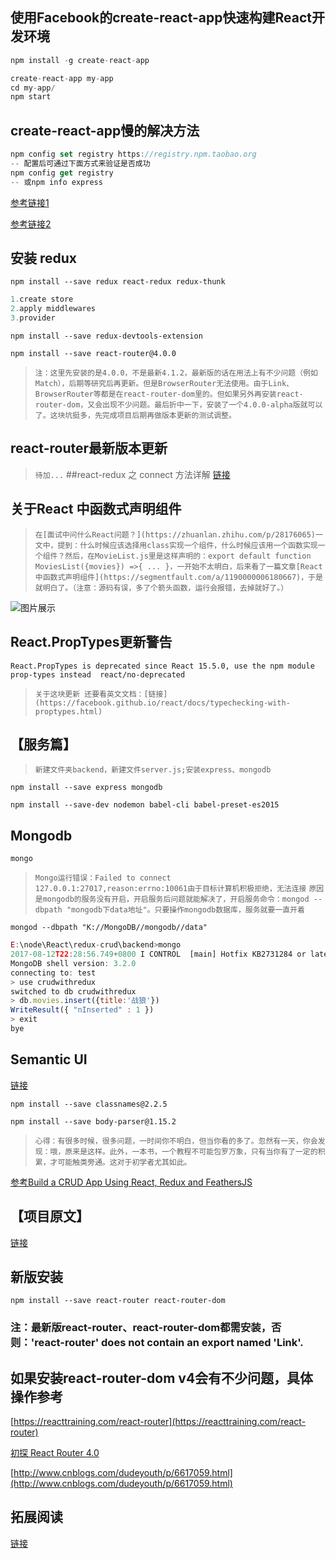 ## 使用Facebook的create-react-app快速构建React开发环境
```javascript
npm install -g create-react-app

create-react-app my-app
cd my-app/
npm start
```
## create-react-app慢的解决方法
```javascript
npm config set registry https://registry.npm.taobao.org
-- 配置后可通过下面方式来验证是否成功
npm config get registry
-- 或npm info express
```
[参考链接1](http://blog.csdn.net/eagyne/article/details/53780653)

[参考链接2](https://segmentfault.com/a/1190000006055973)

## 安装 redux
`npm install --save redux react-redux redux-thunk`
```javascript
1.create store
2.apply middlewares
3.provider
```
`npm install --save redux-devtools-extension`

`npm install --save react-router@4.0.0`
>`注：这里先安装的是4.0.0，不是最新4.1.2，最新版的话在用法上有不少问题（例如 Match），后期等研究后再更新。但是BrowserRouter无法使用。由于Link、BrowserRouter等都是在react-router-dom里的。但如果另外再安装react-router-dom，又会出现不少问题。最后折中一下，安装了一个4.0.0-alpha版就可以了。这块坑挺多，先完成项目后期再做版本更新的测试调整。`
## react-router最新版本更新
>`待加...`
##react-redux 之 connect 方法详解
[链接](https://yq.aliyun.com/articles/59428)
## 关于React 中函数式声明组件
>`在[面试中问什么React问题？](https://zhuanlan.zhihu.com/p/28176065)一文中，提到：什么时候应该选择用class实现一个组件，什么时候应该用一个函数实现一个组件？然后，在MovieList.js里是这样声明的：export default function MoviesList({movies}) =>{ ... }，一开始不太明白，后来看了一篇文章[React中函数式声明组件](https://segmentfault.com/a/1190000006180667)，于是就明白了。（注意：源码有误，多了个箭头函数，运行会报错，去掉就好了。）`

![图片展示](https://sfault-image.b0.upaiyun.com/127/723/127723555-58e86f7592f36_articlex)

## React.PropTypes更新警告
`React.PropTypes is deprecated since React 15.5.0, use the npm module prop-types instead  react/no-deprecated`
>`关于这块更新 还要看英文文档：[链接](https://facebook.github.io/react/docs/typechecking-with-proptypes.html)`
## 【服务篇】
>`新建文件夹backend，新建文件server.js;安装express、mongodb`

`npm install --save express mongodb`

`npm install --save-dev nodemon babel-cli babel-preset-es2015`
## Mongodb
`mongo`

>`Mongo运行错误：Failed to connect 127.0.0.1:27017,reason:errno:10061由于目标计算机积极拒绝，无法连接`
>`原因是mongodb的服务没有开启，开启服务后问题就能解决了，开启服务命令：mongod --dbpath "mongodb下data地址"。只要操作mongodb数据库，服务就要一直开着`

`mongod --dbpath "K://MongoDB//mongodb//data"`

```javascript
E:\node\React\redux-crud\backend>mongo
2017-08-12T22:28:56.749+0800 I CONTROL  [main] Hotfix KB2731284 or later update is not installed, will zero-out data files
MongoDB shell version: 3.2.0
connecting to: test
> use crudwithredux
switched to db crudwithredux
> db.movies.insert({title:'战狼'})
WriteResult({ "nInserted" : 1 })
> exit
bye
```
## Semantic UI
[链接](http://www.semantic-ui.cn/)

`npm install --save classnames@2.2.5`

`npm install --save body-parser@1.15.2`

>`心得：有很多时候，很多问题，一时间你不明白，但当你看的多了。忽然有一天，你会发现：哦，原来是这样。此外，一本书，一个教程不可能包罗万象，只有当你有了一定的积累，才可能触类旁通。这对于初学者尤其如此。`

[参考Build a CRUD App Using React, Redux and FeathersJS](https://www.sitepoint.com/crud-app-react-redux-feathersjs/)

## 【项目原文】
[链接](https://remzolotykh.net/tag/crud-with-redux/)
## 新版安装
`npm install --save react-router react-router-dom`
### 注：最新版react-router、react-router-dom都需安装，否则：'react-router' does not contain an export named 'Link'.
## 如果安装react-router-dom v4会有不少问题，具体操作参考
[https://reacttraining.com/react-router](https://reacttraining.com/react-router)

[初探 React Router 4.0](http://blog.csdn.net/sinat_17775997/article/details/69218382)

[http://www.cnblogs.com/dudeyouth/p/6617059.html](http://www.cnblogs.com/dudeyouth/p/6617059.html)

## 拓展阅读
[链接](https://github.com/wxyyxc1992/Web-Development-And-Engineering-Practices#react)
